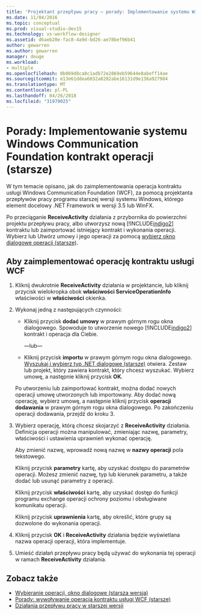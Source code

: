 ```yaml
---
title: 'Projektant przepływu pracy — porady: Implementowanie systemu Windows Communication Foundation kontrakt operacji (starsze)'
ms.date: 11/04/2016
ms.topic: conceptual
ms.prod: visual-studio-dev15
ms.technology: vs-workflow-designer
ms.assetid: d6aeb20e-fac8-4a9d-bd26-ae78bef96b41
author: gewarren
ms.author: gewarren
manager: douge
ms.workload:
- multiple
ms.openlocfilehash: 0b069d8ca8c1adb72e2869eb59644e8abeff14ae
ms.sourcegitcommit: e13e61ddea6032a8282abe16131d9e136a927984
ms.translationtype: MT
ms.contentlocale: pl-PL
ms.lasthandoff: 04/26/2018
ms.locfileid: "31979025"
---
```

# <a name="how-to-implement-a-windows-communication-foundation-contract-operation-legacy"></a>Porady: Implementowanie systemu Windows Communication Foundation kontrakt operacji (starsze)

W tym temacie opisano, jak do zaimplementowania operacja kontraktu usługi Windows Communication Foundation (WCF), za pomocą projektanta przepływów pracy programu starszej wersji systemu Windows, którego element docelowy .NET Framework w wersji 3.5 lub WinFX.

Po przeciąganie **ReceiveActivity** działania z przybornika do powierzchni projektu przepływu pracy, albo utworzysz nową [!INCLUDE[indigo2](../workflow-designer/includes/indigo2_md.md)] kontraktu lub zaimportować istniejący kontrakt i wykonania operacji. Wybierz lub Utwórz umowy i jego operacji za pomocą [wybierz okno dialogowe operacji (starsze)](../workflow-designer/choose-operation-dialog-box-legacy.md).

## <a name="to-implement-a-wcf-contract-operation"></a>Aby zaimplementować operację kontraktu usługi WCF

1.  Kliknij dwukrotnie **ReceiveActivity** działania w projektancie, lub kliknij przycisk wielokropka obok **właściwości ServiceOperationInfo** właściwości w **właściwości** okienka.

2.  Wykonaj jedną z następujących czynności:

    -   Kliknij przycisk **dodać umowy** w prawym górnym rogu okna dialogowego. Spowoduje to utworzenie nowego [!INCLUDE[indigo2](../workflow-designer/includes/indigo2_md.md)] kontrakt i operacja dla Ciebie.

         —lub—

    -   Kliknij przycisk **importu** w prawym górnym rogu okna dialogowego. [Wyszukaj i wybierz typ .NET dialogowe (starsze)](../workflow-designer/browse-and-select-a-dotnet-type-dialog-box-legacy.md) otwiera. Zestaw lub projekt, który zawiera kontrakt, który chcesz wyszukać. Wybierz umowę, a następnie kliknij przycisk **OK**.

     Po utworzeniu lub zaimportować kontrakt, można dodać nowych operacji umowę utworzonych lub importowany. Aby dodać nową operację, wybierz umowę, a następnie kliknij przycisk **operacji dodawania** w prawym górnym rogu okna dialogowego. Po zakończeniu operacji dodawania, przejdź do kroku 3.

3.  Wybierz operację, którą chcesz skojarzyć z **ReceiveActivity** działania. Definicja operacji można manipulować, zmieniając nazwę, parametry, właściwości i ustawienia uprawnień wykonać operację.

     Aby zmienić nazwę, wprowadź nową nazwę w **nazwy operacji** pola tekstowego.

     Kliknij przycisk **parametry** kartę, aby uzyskać dostępu do parametrów operacji. Możesz zmienić nazwę, typ lub kierunek parametru, a także dodać lub usunąć parametry z operacji.

     Kliknij przycisk **właściwości** kartę, aby uzyskać dostęp do funkcji programu exchange operacji ochrony poziomu i obsługiwane komunikatu operacji.

     Kliknij przycisk **uprawnienia** kartę, aby określić, które grupy są dozwolone do wykonania operacji.

4.  Kliknij przycisk **OK** i **ReceiveActivity** działania będzie wyświetlana nazwa operacji operacji, która implementuje.

5.  Umieść działań przepływu pracy będą używać do wykonania tej operacji w ramach **ReceiveActivity** działania.

## <a name="see-also"></a>Zobacz także

- [Wybieranie operacji, okno dialogowe (starsza wersja)](../workflow-designer/choose-operation-dialog-box-legacy.md)
- [Porady: wywoływanie operacja kontraktu usługi WCF (starsze)](../workflow-designer/how-to-invoke-a-windows-communication-foundation-contract-operation-legacy.md)
- [Działania przepływu pracy w starszej wersji](../workflow-designer/legacy-workflow-activities.md)